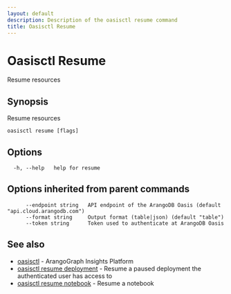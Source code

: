 ```yaml
---
layout: default
description: Description of the oasisctl resume command
title: Oasisctl Resume
---
```

# Oasisctl Resume

Resume resources

## Synopsis

Resume resources

```
oasisctl resume [flags]
```

## Options

```
  -h, --help   help for resume
```

## Options inherited from parent commands

```
      --endpoint string   API endpoint of the ArangoDB Oasis (default "api.cloud.arangodb.com")
      --format string     Output format (table|json) (default "table")
      --token string      Token used to authenticate at ArangoDB Oasis
```

## See also

* [oasisctl](oasisctl-options.html)	 - ArangoGraph Insights Platform
* [oasisctl resume deployment](oasisctl-resume-deployment.html)	 - Resume a paused deployment the authenticated user has access to
* [oasisctl resume notebook](oasisctl-resume-notebook.html)	 - Resume a notebook

